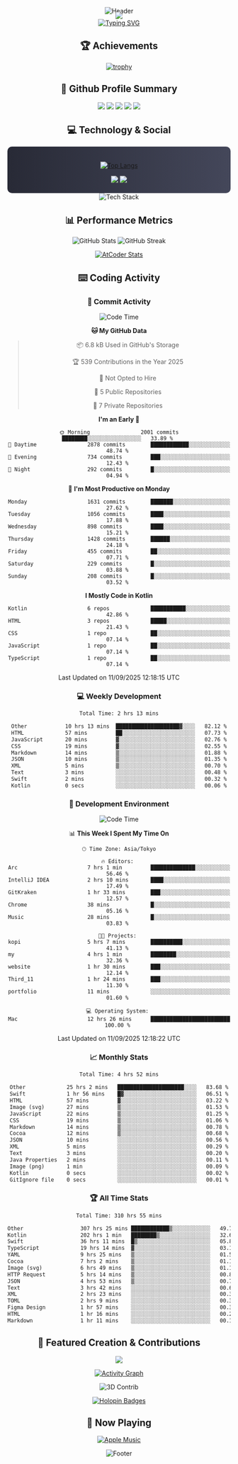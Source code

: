 <div align="center">
  
![Header](https://capsule-render.vercel.app/api?type=waving&color=gradient&customColorList=12&height=300&section=header&text=Welcome%20to%20Batapii's%20Universe&fontSize=50&animation=fadeIn&fontAlignY=40&desc=Android%20Developer%20|%20Kotlin%20LOVE%20)

<div style="margin-top: -20px;">
  <img src="https://readme-typing-svg.herokuapp.com/?lines=Crafting+Android+Experiences;Building+Tomorrow's+Apps+Today;Always+Learning,+Always+Growing&font=Fira%20Code&center=true&width=440&height=45&color=f75c7e&vCenter=true&size=22&pause=1000">
</div>

<a href="https://git.io/typing-svg">
  <img src="https://readme-typing-svg.demolab.com?font=Fira+Code&weight=600&size=28&duration=4000&pause=1000&center=true&vCenter=true&width=800&lines=Hey+there!+I'm+Batapii+%F0%9F%91%8B;Android+Developer+from+Japan+%F0%9F%87%AF%F0%9F%87%B5" alt="Typing SVG" />
</a>

## 🏆 Achievements

[![trophy](https://github-profile-trophy.vercel.app/?username=batapii&theme=onestar&no-frame=true&no-bg=true&column=8&rank=SECRET,SSS,SS,S,AAA,AA,A,B,C,?&margin-w=10&margin-h=10)](https://github.com/ryo-ma/github-profile-trophy)

## 🎯 Github Profile Summary

<div align="center">
  <img src="http://github-profile-summary-cards.vercel.app/api/cards/profile-details?username=batapii&theme=radical" />
  <img src="http://github-profile-summary-cards.vercel.app/api/cards/repos-per-language?username=batapii&theme=radical" />
  <img src="http://github-profile-summary-cards.vercel.app/api/cards/most-commit-language?username=batapii&theme=radical" />
  <img src="http://github-profile-summary-cards.vercel.app/api/cards/stats?username=batapii&theme=radical" />
  <img src="http://github-profile-summary-cards.vercel.app/api/cards/productive-time?username=batapii&theme=radical" />
</div>

## 💻 Technology & Social

<div align="center" style="background: linear-gradient(to right, #282A36, #44475A); padding: 20px; border-radius: 10px;">

[![Top Langs](https://github-readme-stats.vercel.app/api/top-langs/?username=batapii
)](https://github.com/anuraghazra/github-readme-stats)

<div style="margin-top: 15px">
<a href="https://github.com/batapii"><img src="https://img.shields.io/github/followers/batapii?style=for-the-badge&logo=github&label=Follow&color=ff6e96&labelColor=282A36"/></a>
<a href="https://twitter.com/batapii3939"><img src="https://img.shields.io/twitter/follow/batapii?style=for-the-badge&logo=twitter&color=1DA1F2&labelColor=282A36&label= Twitter"/></a>
</div>

</div>

<div align="center">
<img src="https://github-readme-tech-stack.vercel.app/api/cards?title=Tech+Stack&align=center&titleAlign=center&fontSize=20&lineHeight=10&lineCount=4&theme=github_dark&width=800&bg=%230D1117&badge=%23161B22&border=%2321262D&titleColor=%2358A6FF&line1=kotlin%2Ckotlin%2C0095D5%3Bandroid%2Candroid%2C00ff00%3Bjetpackcompose%2Cjetpack%2C4285F4%3B&line2=swift%2Cswift%2CFA7343%3Bfirebase%2Cfirebase%2CFFCA28%3Bgithub%2Cgithub%2C181717%3B&line3=typescript%2Ctypescript%2C3178C6%3Bgraphql%2Cgraphql%2CE10098%3Bsupabase%2Csupabase%2C3FCF8E%3B&line4=gradle%2Cgradle%2C02303A%3Bgitkraken%2Cgitkraken%2C179287%3Bpostman%2Cpostman%2CFF6C37%3B" alt="Tech Stack" />
</div>



## 📊 Performance Metrics

<div align="center">

![GitHub Stats](https://github-readme-stats.vercel.app/api?username=batapii&show_icons=true&theme=radical&hide_border=true&bg_color=0D1117)
![GitHub Streak](https://github-readme-streak-stats.herokuapp.com/?user=batapii&theme=radical&hide_border=true&background=0D1117)

[![AtCoder Stats](https://atcoder-readme-stats.vercel.app/stats/batapii3939?theme=dark&show_history=5&width=495)](https://github.com/iwbc-mzk/atcoder-readme-stats)

</div>

## ⌨️ Coding Activity

### 🌟 Commit Activity
<!--START_SECTION:commit-stats-->
![Code Time](http://img.shields.io/badge/Code%20Time-624%20hrs%2057%20mins-blue)

**🐱 My GitHub Data** 

> 📦 6.8 kB Used in GitHub's Storage 
 > 
> 🏆 539 Contributions in the Year 2025
 > 
> 🚫 Not Opted to Hire
 > 
> 📜 5 Public Repositories 
 > 
> 🔑 7 Private Repositories 
 > 
**I'm an Early 🐤** 

```text
🌞 Morning                2001 commits        ████████░░░░░░░░░░░░░░░░░   33.89 % 
🌆 Daytime                2878 commits        ████████████░░░░░░░░░░░░░   48.74 % 
🌃 Evening                734 commits         ███░░░░░░░░░░░░░░░░░░░░░░   12.43 % 
🌙 Night                  292 commits         █░░░░░░░░░░░░░░░░░░░░░░░░   04.94 % 
```
📅 **I'm Most Productive on Monday** 

```text
Monday                   1631 commits        ███████░░░░░░░░░░░░░░░░░░   27.62 % 
Tuesday                  1056 commits        ████░░░░░░░░░░░░░░░░░░░░░   17.88 % 
Wednesday                898 commits         ████░░░░░░░░░░░░░░░░░░░░░   15.21 % 
Thursday                 1428 commits        ██████░░░░░░░░░░░░░░░░░░░   24.18 % 
Friday                   455 commits         ██░░░░░░░░░░░░░░░░░░░░░░░   07.71 % 
Saturday                 229 commits         █░░░░░░░░░░░░░░░░░░░░░░░░   03.88 % 
Sunday                   208 commits         █░░░░░░░░░░░░░░░░░░░░░░░░   03.52 % 
```


**I Mostly Code in Kotlin** 

```text
Kotlin                   6 repos             ███████████░░░░░░░░░░░░░░   42.86 % 
HTML                     3 repos             █████░░░░░░░░░░░░░░░░░░░░   21.43 % 
CSS                      1 repo              ██░░░░░░░░░░░░░░░░░░░░░░░   07.14 % 
JavaScript               1 repo              ██░░░░░░░░░░░░░░░░░░░░░░░   07.14 % 
TypeScript               1 repo              ██░░░░░░░░░░░░░░░░░░░░░░░   07.14 % 
```




 Last Updated on 11/09/2025 12:18:15 UTC
<!--END_SECTION:commit-stats-->

### 💻 Weekly Development
<!--START_SECTION:wakatime-->

```txt
Total Time: 2 hrs 13 mins

Other            10 hrs 13 mins  ████████████████████▓░░░░   82.12 %
HTML             57 mins         ██░░░░░░░░░░░░░░░░░░░░░░░   07.73 %
JavaScript       20 mins         ▓░░░░░░░░░░░░░░░░░░░░░░░░   02.76 %
CSS              19 mins         ▓░░░░░░░░░░░░░░░░░░░░░░░░   02.55 %
Markdown         14 mins         ▒░░░░░░░░░░░░░░░░░░░░░░░░   01.88 %
JSON             10 mins         ▒░░░░░░░░░░░░░░░░░░░░░░░░   01.35 %
XML              5 mins          ▒░░░░░░░░░░░░░░░░░░░░░░░░   00.70 %
Text             3 mins          ░░░░░░░░░░░░░░░░░░░░░░░░░   00.48 %
Swift            2 mins          ░░░░░░░░░░░░░░░░░░░░░░░░░   00.32 %
Kotlin           0 secs          ░░░░░░░░░░░░░░░░░░░░░░░░░   00.06 %
```

<!--END_SECTION:wakatime-->

### 🔨 Development Environment
<!--START_SECTION:dev-stats-->
![Code Time](http://img.shields.io/badge/Code%20Time-624%20hrs%2057%20mins-blue)

📊 **This Week I Spent My Time On** 

```text
🕑︎ Time Zone: Asia/Tokyo

🔥 Editors: 
Arc                      7 hrs 1 min         ██████████████░░░░░░░░░░░   56.46 % 
IntelliJ IDEA            2 hrs 10 mins       ████░░░░░░░░░░░░░░░░░░░░░   17.49 % 
GitKraken                1 hr 33 mins        ███░░░░░░░░░░░░░░░░░░░░░░   12.57 % 
Chrome                   38 mins             █░░░░░░░░░░░░░░░░░░░░░░░░   05.16 % 
Music                    28 mins             █░░░░░░░░░░░░░░░░░░░░░░░░   03.83 % 

🐱‍💻 Projects: 
kopi                     5 hrs 7 mins        ██████████░░░░░░░░░░░░░░░   41.13 % 
my                       4 hrs 1 min         ████████░░░░░░░░░░░░░░░░░   32.36 % 
website                  1 hr 30 mins        ███░░░░░░░░░░░░░░░░░░░░░░   12.14 % 
Third_11                 1 hr 24 mins        ███░░░░░░░░░░░░░░░░░░░░░░   11.30 % 
portfolio                11 mins             ░░░░░░░░░░░░░░░░░░░░░░░░░   01.60 % 

💻 Operating System: 
Mac                      12 hrs 26 mins      █████████████████████████   100.00 % 
```


 Last Updated on 11/09/2025 12:18:22 UTC
<!--END_SECTION:dev-stats-->

### 📈 Monthly Stats
<!--START_SECTION:wakamonth-->

```txt
Total Time: 4 hrs 52 mins

Other             25 hrs 2 mins   █████████████████████░░░░   83.68 %
Swift             1 hr 56 mins    █▓░░░░░░░░░░░░░░░░░░░░░░░   06.51 %
HTML              57 mins         ▓░░░░░░░░░░░░░░░░░░░░░░░░   03.22 %
Image (svg)       27 mins         ▒░░░░░░░░░░░░░░░░░░░░░░░░   01.53 %
JavaScript        22 mins         ▒░░░░░░░░░░░░░░░░░░░░░░░░   01.25 %
CSS               19 mins         ▒░░░░░░░░░░░░░░░░░░░░░░░░   01.06 %
Markdown          14 mins         ▒░░░░░░░░░░░░░░░░░░░░░░░░   00.78 %
Cocoa             12 mins         ▒░░░░░░░░░░░░░░░░░░░░░░░░   00.68 %
JSON              10 mins         ░░░░░░░░░░░░░░░░░░░░░░░░░   00.56 %
XML               5 mins          ░░░░░░░░░░░░░░░░░░░░░░░░░   00.29 %
Text              3 mins          ░░░░░░░░░░░░░░░░░░░░░░░░░   00.20 %
Java Properties   2 mins          ░░░░░░░░░░░░░░░░░░░░░░░░░   00.11 %
Image (png)       1 min           ░░░░░░░░░░░░░░░░░░░░░░░░░   00.09 %
Kotlin            0 secs          ░░░░░░░░░░░░░░░░░░░░░░░░░   00.02 %
GitIgnore file    0 secs          ░░░░░░░░░░░░░░░░░░░░░░░░░   00.01 %
```

<!--END_SECTION:wakamonth-->

### 🏆 All Time Stats
<!--START_SECTION:wakaalltime-->

```txt
Total Time: 310 hrs 55 mins

Other                  307 hrs 25 mins ████████████▒░░░░░░░░░░░░   49.72 %
Kotlin                 202 hrs 1 min   ████████▒░░░░░░░░░░░░░░░░   32.67 %
Swift                  36 hrs 11 mins  █▒░░░░░░░░░░░░░░░░░░░░░░░   05.85 %
TypeScript             19 hrs 14 mins  ▓░░░░░░░░░░░░░░░░░░░░░░░░   03.11 %
YAML                   9 hrs 25 mins   ▒░░░░░░░░░░░░░░░░░░░░░░░░   01.52 %
Cocoa                  7 hrs 2 mins    ▒░░░░░░░░░░░░░░░░░░░░░░░░   01.14 %
Image (svg)            6 hrs 49 mins   ▒░░░░░░░░░░░░░░░░░░░░░░░░   01.10 %
HTTP Request           5 hrs 14 mins   ▒░░░░░░░░░░░░░░░░░░░░░░░░   00.85 %
JSON                   4 hrs 53 mins   ▒░░░░░░░░░░░░░░░░░░░░░░░░   00.79 %
Text                   3 hrs 42 mins   ░░░░░░░░░░░░░░░░░░░░░░░░░   00.60 %
XML                    2 hrs 23 mins   ░░░░░░░░░░░░░░░░░░░░░░░░░   00.39 %
TOML                   2 hrs 9 mins    ░░░░░░░░░░░░░░░░░░░░░░░░░   00.35 %
Figma Design           1 hr 57 mins    ░░░░░░░░░░░░░░░░░░░░░░░░░   00.32 %
HTML                   1 hr 16 mins    ░░░░░░░░░░░░░░░░░░░░░░░░░   00.21 %
Markdown               1 hr 11 mins    ░░░░░░░░░░░░░░░░░░░░░░░░░   00.19 %
```

<!--END_SECTION:wakaalltime-->


## 🌟 Featured Creation & Contributions

<div align="center">
  <a href="https://github.com/batapii/ToDoSNS">
    <img src="https://github-readme-stats.vercel.app/api/pin/?username=batapii&repo=ToDoSNS&theme=radical&hide_border=true&bg_color=0D1117" />
  </a>

[![Activity Graph](https://github-readme-activity-graph.vercel.app/graph?username=batapii&custom_title=Contribution%20Graph&hide_border=true&theme=radical&bg_color=0D1117)](https://github.com/ashutosh00710/github-readme-activity-graph)

![3D Contrib](./profile-3d-contrib/profile-night-rainbow.svg)

[![Holopin Badges](https://holopin.me/batapii)](https://holopin.io/@batapii)

</div>

## 🎵 Now Playing

<div align="center">
  
[![Apple Music](https://music-profile.rayriffy.com/theme/dark.svg?uid=001005.6598667d2ffd4a10a4f429edd0ba24c4.1156)](https://github.com/rayriffy/apple-music-github-profile)

</div>

![Footer](https://capsule-render.vercel.app/api?type=waving&color=gradient&customColorList=12&height=100&section=footer)

</div>
